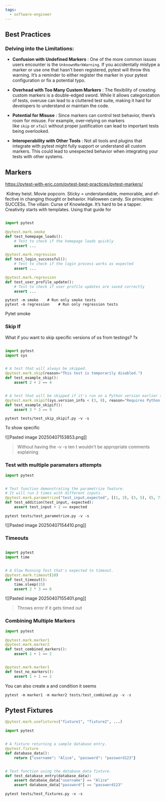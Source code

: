 ```yaml
---
tags:
  - software-engineer
---
```




## Best Practices

### Delving into the Limitations:

- **Confusion with Undefined Markers** : One of the more common issues users encounter is the `UnknownMarkWarning`. If you accidentally mistype a marker or use one that hasn’t been registered, pytest will throw this warning. It’s a reminder to either register the marker in your pytest configuration or fix a potential typo.
    
- **Overhead with Too Many Custom Markers** : The flexibility of creating custom markers is a double-edged sword. While it allows categorization of tests, overuse can lead to a cluttered test suite, making it hard for developers to understand or maintain the code.
    
- **Potential for Misuse** : Since markers can control test behavior, there’s room for misuse. For example, over-relying on markers like `skip` or `xfail` without proper justification can lead to important tests being overlooked.
    
- **Interoperability with Other Tools** : Not all tools and plugins that integrate with pytest might fully support or understand all custom markers. This could lead to unexpected behavior when integrating your tests with other systems.


## Markers


https://pytest-with-eric.com/pytest-best-practices/pytest-markers/


 Kidney heist. Movie popcorn. Sticky = understandable, memorable, and ef-fective in changing thought or behavior. Halloween candy. Six principles: 
SUCCESs. The villain: Curse of Knowledge. It’s hard to be a tapper. Creativity starts with templates.
Using that guide for 


```python

import pytest

@pytest.mark.smoke
def test_homepage_loads():
    # Test to check if the homepage loads quickly
    assert ...

@pytest.mark.regression
def test_login_successful():
    # Test to check if the login process works as expected
    assert ...

@pytest.mark.regression
def test_user_profile_update():
    # Test to check if user profile updates are saved correctly
    assert ...


```


```
pytest -m smoke    # Run only smoke tests
pytest -m regression    # Run only regression tests
```


Pytet smoke


### Skip If


What if you want to skip specific versions of os from testings?
?x
```
```

```python
import pytest
import sys


# A test that will always be skipped.
@pytest.mark.skip(reason="This test is temporarily disabled.")
def test_example_skip():
    assert 2 + 2 == 4


# A test that will be skipped if it's run on a Python version earlier than 3.8.
@pytest.mark.skipif(sys.version_info < (3, 8), reason="Requires Python 3.8 or later.")
def test_example_skipif():
    assert 3 * 3 == 9


```


```
pytest tests/test_skip_skipif.py -v -s

```




To show specific 

![[Pasted image 20250407153853.png]]
> Without having the -v -s ten t wouldn't be appropriate comments explaining


### Test with multiple paramaters attempts


```python
import pytest


# Test function demonstrating the parametrize feature.
# It will run 3 times with different inputs.
@pytest.mark.parametrize("test_input,expected", [(1, 3), (3, 5), (5, 7)])
def test_addition(test_input, expected):
    assert test_input + 2 == expected

```


```
pytest tests/test_parametrize.py -v -s
```

![[Pasted image 20250407154410.png]]


### Timeouts

```python

import pytest
import time


# A Slow Running Test that's expected to timeout.
@pytest.mark.timeout(10)
def test_timeout():
    time.sleep(15)
    assert 2 * 3 == 6

```


![[Pasted image 20250407155401.png]]
> Throws error if it gets timed out

### Combining Multiple Markers


```python
import pytest

@pytest.mark.marker1
@pytest.mark.marker2
def test_combined_markers():
    assert 1 + 1 == 2


@pytest.mark.marker1
def test_no_markers():
    assert 1 + 1 == 2


```

You can also create a and condition it seems
```python
pytest -m marker1 -m marker2 tests/test_combined.py -v -s
```



## Pytest Fixtures


```python
@pytest.mark.usefixtures("fixture1", "fixture2", ...)

```


```python
import pytest


# A fixture returning a sample database entry.
@pytest.fixture
def database_data():
    return {"username": "Alice", "password": "password123"}


# Test function using the database_data fixture.
def test_database_entry(database_data):
    assert database_data["username"] == "Alice"
    assert database_data["password"] == "password123"


```


```
pytest tests/test_fixtures.py -v -s
```



























